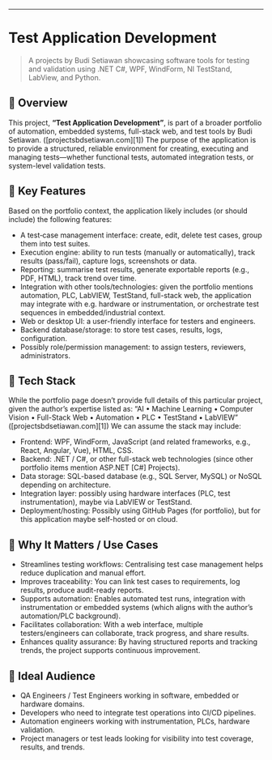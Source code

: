 
---

# Test Application Development

> A projects by Budi Setiawan showcasing software tools for testing and validation using .NET C#, WPF, WindForm, NI TestStand, LabView, and Python.

## 🧾 Overview

This project,  **“Test Application Development”**, is part of a broader portfolio of automation, embedded systems, full-stack web, and test tools by Budi Setiawan. ([projectsbdsetiawan.com][1])
The purpose of the application is to provide a structured, reliable environment for creating, executing and managing tests—whether functional tests, automated integration tests, or system-level validation tests.

## 🔧 Key Features

Based on the portfolio context, the application likely includes (or should include) the following features:

* A test‐case management interface: create, edit, delete test cases, group them into test suites.
* Execution engine: ability to run tests (manually or automatically), track results (pass/fail), capture logs, screenshots or data.
* Reporting: summarise test results, generate exportable reports (e.g., PDF, HTML), track trend over time.
* Integration with other tools/technologies: given the portfolio mentions automation, PLC, LabVIEW, TestStand, full-stack web, the application may integrate with e.g. hardware or instrumentation, or orchestrate test sequences in embedded/industrial context.
* Web or desktop UI: a user-friendly interface for testers and engineers.
* Backend database/storage: to store test cases, results, logs, configuration.
* Possibly role/permission management: to assign testers, reviewers, administrators.

## 🧱 Tech Stack

While the portfolio page doesn’t provide full details of this particular project, given the author’s expertise listed as: “AI • Machine Learning • Computer Vision • Full-Stack Web • Automation • PLC • TestStand • LabVIEW” ([projectsbdsetiawan.com][1])
We can assume the stack may include:

* Frontend: WPF, WindForm, JavaScript (and related frameworks, e.g., React, Angular, Vue), HTML, CSS.
* Backend: .NET / C#, or other full-stack web technologies (since other portfolio items mention ASP.NET [C#] Projects).
* Data storage: SQL-based database (e.g., SQL Server, MySQL) or NoSQL depending on architecture.
* Integration layer: possibly using hardware interfaces (PLC, test instrumentation), maybe via LabVIEW or TestStand.
* Deployment/hosting: Possibly using GitHub Pages (for portfolio), but for this application maybe self-hosted or on cloud.

## 🎯 Why It Matters / Use Cases

* Streamlines testing workflows: Centralising test case management helps reduce duplication and manual effort.
* Improves traceability: You can link test cases to requirements, log results, produce audit-ready reports.
* Supports automation: Enables automated test runs, integration with instrumentation or embedded systems (which aligns with the author’s automation/PLC background).
* Facilitates collaboration: With a web interface, multiple testers/engineers can collaborate, track progress, and share results.
* Enhances quality assurance: By having structured reports and tracking trends, the project supports continuous improvement.

## 🧪 Ideal Audience

* QA Engineers / Test Engineers working in software, embedded or hardware domains.
* Developers who need to integrate test operations into CI/CD pipelines.
* Automation engineers working with instrumentation, PLCs, hardware validation.
* Project managers or test leads looking for visibility into test coverage, results, and trends.
